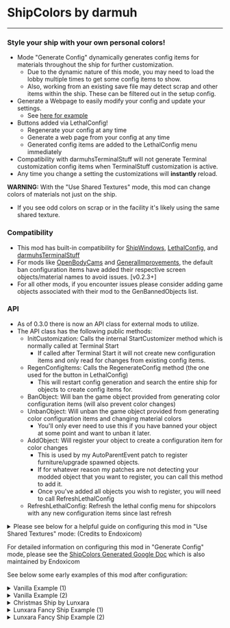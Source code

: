 # ShipColors by darmuh
***
### Style your ship with your own personal colors!

- Mode "Generate Config" dynamically generates config items for materials throughout the ship for further customization.
	- Due to the dynamic nature of this mode, you may need to load the lobby multiple times to get some config items to show.
	- Also, working from an existing save file may detect scrap and other items within the ship. These can be filtered out in the setup config.
- Generate a Webpage to easily modify your config and update your settings.
	- See [here for example](https://darmuh.github.io/OpenLib/OpenLib/Website/Examples/ShipColors_Generated.cfg_generator.htm)
- Buttons added via LethalConfig!
	- Regenerate your config at any time
	- Generate a web page from your config at any time
	- Generated config items are added to the LethalConfig menu immediately
- Compatibility with darmuhsTerminalStuff will not generate Terminal customization config items when TerminalStuff customization is active.
- Any time you change a setting the customizations will **instantly** reload. 

**WARNING:** With the "Use Shared Textures" mode, this mod can change colors of materials not just on the ship. 
 - If you see odd colors on scrap or in the facility it's likely using the same shared texture.

### Compatibility
- This mod has built-in compatibility for [ShipWindows](https://thunderstore.io/c/lethal-company/p/TestAccount666/ShipWindows/), [LethalConfig](https://thunderstore.io/c/lethal-company/p/AinaVT/LethalConfig/), and [darmuhsTerminalStuff](https://thunderstore.io/c/lethal-company/p/darmuh/darmuhsTerminalStuff/)
- For mods like [OpenBodyCams](https://thunderstore.io/c/lethal-company/p/Zaggy1024/OpenBodyCams/) and [GeneralImprovements](https://thunderstore.io/c/lethal-company/p/ShaosilGaming/GeneralImprovements/), the default ban configuration items have added their respective screen objects/material names to avoid issues. [v0.2.3+]
- For all other mods, if you encounter issues please consider adding game objects associated with their mod to the GenBannedObjects list.

### API
- As of 0.3.0 there is now an API class for external mods to utilize.
- The API class has the following public methods:
	- InitCustomization: Calls the internal StartCustomizer method which is normally called at Terminal Start
		- If called after Terminal Start it will not create new configuration items and only read for changes from existing config items.
	- RegenConfigItems: Calls the RegenerateConfig method (the one used for the button in LethalConfig)
		- This will restart config generation and search the entire ship for objects to create config items for.
	- BanObject: Will ban the game object provided from generating color configuration items (will also prevent color changes)
	- UnbanObject: Will unban the game object provided from generating color configuration items and changing material colors
		- You'll only ever need to use this if you have banned your object at some point and want to unban it later.
	- AddObject: Will register your object to create a configuration item for color changes
		- This is used by my AutoParentEvent patch to register furniture/upgrade spawned objects.
		- If for whatever reason my patches are not detecting your modded object that you want to register, you can call this method to add it.
		- Once you've added all objects you wish to register, you will need to call RefreshLethalConfig
	- RefreshLethalConfig: Refresh the lethal config menu for shipcolors with any new configuration items since last refresh

<details>
<summary>Please see below for a helpful guide on configuring this mod in "Use Shared Textures" mode: (Credits to Endoxicom)</summary>

![ShipColorChanges by Endoxicom](https://github.com/darmuh/ShipColors/blob/master/shipcolorchanges.png?raw=true)

</details>

For detailed information on configuring this mod in "Generate Config" mode, please see the [ShipColors Generated Google Doc](https://docs.google.com/spreadsheets/d/1v-Oo7XO1jEryLq3D7EHcyXuz_aQYfUyyQ0-3vNQOoOo/edit?gid=0#gid=0) which is also maintained by Endoxicom

See below some early examples of this mod after configuration:
<details>
<summary>Vanilla Example (1)</summary>

![Image 1](https://github.com/darmuh/ShipColors/blob/master/Images/image1.jpg?raw=true)

</details>

<details>
<summary>Vanilla Example (2)</summary>

![Image 2](https://github.com/darmuh/ShipColors/blob/master/Images/image2.jpg?raw=true)

</details>

<details>
<summary>Christmas Ship by Lunxara</summary>

![xmas-lunxara](https://github.com/darmuh/ShipColors/blob/master/Images/xmas-lunxara.jpg?raw=true)

</details>

<details>
<summary>Lunxara Fancy Ship Example (1)</summary>

![lunxarafloor1](https://github.com/darmuh/ShipColors/blob/master/Images/lunxarafloor1.jpg?raw=true)

</details>

<details>
<summary>Lunxara Fancy Ship Example (2)</summary>

![lunxarafloor2](https://github.com/darmuh/ShipColors/blob/master/Images/lunxarafloor2.jpg?raw=true)

</details>